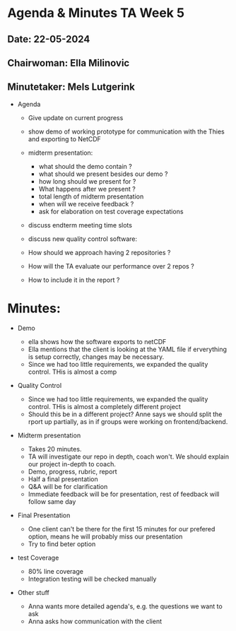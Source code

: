 # Agenda & Minutes TA Week 5 
## Date: 22-05-2024
## Chairwoman: Ella Milinovic
## Minutetaker: Mels Lutgerink

- Agenda
  - Give update on current progress
  - show demo of working prototype for communication with the Thies and exporting to NetCDF

  - midterm presentation:
    - what should the demo contain ?
    - what should we present besides our demo ?
    - how long should we present for ?
    - What happens after we present ?
    - total length of midterm presentation
    - when will we receive feedback ?
    - ask for elaboration on test coverage expectations
  - discuss endterm meeting time slots
  - discuss new quality control software:
  - How should we approach having 2 repositories ?
  - How will the TA evaluate our performance over 2 repos ?
  - How to include it in the report ?

# Minutes:
- Demo
	- ella shows how the software exports to netCDF
	- Ella mentions that the client is looking at the YAML file if erverything is setup correctly, changes may be necessary.
	- Since we had too little requirements, we expanded the quality control. THis is almost a comp
- Quality Control
	- Since we had too little requirements, we expanded the quality control. THis is almost a completely different project
	- Should this be in a different project? Anne says we should split the rport up partially, as in if groups were working on frontend/backend.

- Midterm presentation
	- Takes 20 minutes.
	- TA will investigate our repo in depth, coach won't. We should explain our project in-depth to coach.
	- Demo, progress, rubric, report
	- Half a final presentation
	- Q&A will be for clarification
	- Immediate feedback will be for presentation, rest of feedback will follow same day
- Final Presentation
	- One client can't be there for the first 15 minutes for our prefered option, means he will probably miss our presentation
	- Try to find beter option
- test Coverage
	- 80% line coverage
	- Integration testing will be checked manually
- Other stuff
	- Anna wants more detailed agenda's, e.g. the questions we want to ask
	- Anna asks how communication with the client